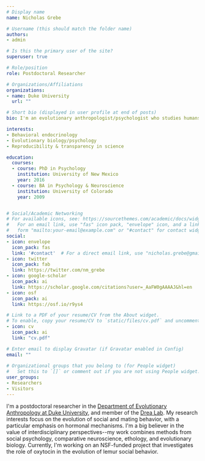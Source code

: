 ```yaml
---
# Display name
name: Nicholas Grebe

# Username (this should match the folder name)
authors:
- admin

# Is this the primary user of the site?
superuser: true

# Role/position
role: Postdoctoral Researcher

# Organizations/Affiliations
organizations:
- name: Duke University
  url: ""

# Short bio (displayed in user profile at end of posts)
bio: I'm an evolutionary anthropologist/psychologist who studies humans, lemurs, and the biological bases of behavior.

interests:
- Behavioral endocrinology
- Evolutionary biology/psychology
- Reproducibility & transparency in science

education:
  courses:
  - course: PhD in Psychology
    institution: University of New Mexico
    year: 2016
  - course: BA in Psychology & Neuroscience
    institution: University of Colorado
    year: 2009


# Social/Academic Networking
# For available icons, see: https://sourcethemes.com/academic/docs/widgets/#icons
#   For an email link, use "fas" icon pack, "envelope" icon, and a link in the
#   form "mailto:your-email@example.com" or "#contact" for contact widget.
social:
- icon: envelope
  icon_pack: fas
  link: '#contact'  # For a direct email link, use "nicholas.grebe@gmail.com".
- icon: twitter
  icon_pack: fab
  link: https://twitter.com/nm_grebe
- icon: google-scholar
  icon_pack: ai
  link: https://scholar.google.com/citations?user=_AaFW0gAAAAJ&hl=en
- icon: osf
  icon_pack: ai
  link: https://osf.io/r9ys4 

# Link to a PDF of your resume/CV from the About widget.
# To enable, copy your resume/CV to `static/files/cv.pdf` and uncomment the lines below.  
- icon: cv
  icon_pack: ai
  link: "cv.pdf"

# Enter email to display Gravatar (if Gravatar enabled in Config)
email: ""
  
# Organizational groups that you belong to (for People widget)
#   Set this to `[]` or comment out if you are not using People widget.  
user_groups:
- Researchers
- Visitors
---
```


I'm a postdoctoral researcher in the [Department of Evolutionary Anthropology at Duke University](https://evolutionaryanthropology.duke.edu/), and member of the [Drea Lab](http://drealab.weebly.com). My research interests focus on the evolution of social and mating behavior, with a particular emphasis on hormonal mechanisms. I'm a big believer in the value of interdisciplinary perspectives--my work combines methods from social psychology, comparative neuroscience, ethology, and evolutionary biology. Currently, I'm working on an NSF-funded project that investigates the role of oxytocin in the evolution of lemur social behavior.


